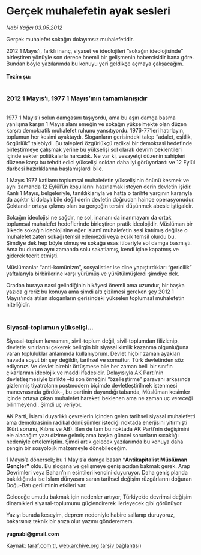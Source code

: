# Gerçek muhalefetin ayak sesleri

*Nabi Yağcı 03.05.2012*

<div class="yazi"><p>Gerçek muhalefet sokağın dolayımsız muhalefetidir. </p>
<p>2012 1 Mayıs’ı, farklı inanç, siyaset ve ideolojileri “sokağın ideolojisinde” birleştiren yönüyle son derece önemli bir gelişmenin habercisidir bana göre. Bundan böyle yazılarımda bu konuyu yeri geldikçe açmaya çalışacağım.<br/><br/><b>Tezim şu: <br/><br/></b></p>
<h3>2012 1 Mayıs’ı, 1977 1 Mayıs’ının tamamlanışıdır</h3>
<p><b><br/></b>1977 1 Mayıs’ı solun damgasını taşıyordu, ama bu aşırı damga basma yanlışına karşın 1 Mayıs alanı emeğin ve sokağın yükselmekte olan düzen karşıtı demokratik muhalefet ruhunu yansıtıyordu. 1976-77’leri hatırlayın, toplumun her kesimi ayaktaydı. Sloganların gerisindeki talep “adalet, eşitlik, özgürlük” talebiydi. Bu talepleri özgürlükçü radikal bir demokrasi hedefinde birleştirmeye çalışmak yerine bu yükselişi sol olarak devrim beklentileri içinde sekter politikalarla harcadık. Ne var ki, vesayetçi düzenin sahipleri düzene karşı bu tehdit edici yükselişi soldan daha iyi görüyorlardı ve 12 Eylül darbesi hazırlıklarına başlamışlardı bile. </p>
<p>1 Mayıs 1977 katliamı toplumsal muhalefetin yükselişinin önünü kesmek ve aynı zamanda 12 Eylül’ün koşullarını hazırlamak isteyen derin devletin işidir. Kanlı 1 Mayıs, belgeleriyle, tanıklıklarıyla ve hatta o tarihte yargının kararıyla da açıktır ki dolaylı bile değil derin devletin doğrudan haince operasyonudur. Çoktandır ortaya çıkmış olan bu gerçeğin tersini düşünmek abesle iştigaldir.</p>
<p>Sokağın ideolojisi ne sağdır, ne sol, inananı da inanmayanı da ortak toplumsal muhalefet hedeflerinde birleştiren pratik ideolojidir. Müslüman bir ülkede sokağın ideolojisine eğer İslamî muhalefetin sesi katılmış değilse o muhalefet zaten sokağı temsil edemezdi veya eksik temsil olurdu bu. Şimdiye dek hep böyle olmuş ve sokağa esas itibariyle sol damga basmıştı. Ama bu durum aynı zamanda solu sakatlamış, kendi içine kapatmış ve giderek tecrit etmişti. </p>
<p>Müslümanlar “anti-komünizm”, sosyalistler ise dine yapıştırdıkları “gericilik” yaftalarıyla birbirilerine karşı yürümüş ve yürütülmüşlerdi şimdiye dek. </p>
<p>Oradan buraya nasıl gelindiğinin hikâyesi önemli ama uzundur, bir başka yazıda gireriz bu konuya ama şimdi altı çizilmesi gereken şey 2012 1 Mayıs’ında atılan sloganların gerisindeki yükselen toplumsal muhalefetin niteliğidir.</p>
<h3><br/>Siyasal-toplumun yükselişi...</h3>
<p>Siyasal-toplum kavramını, sivil-toplum değil, sivil-toplumdan filizlenip, devletle sınırlarını çekerek belirgin bir siyasal kimlik kazanma olgunluğuna varan topluluklar anlamında kullanıyorum. Devlet hiçbir zaman ayakları havada soyut bir şey değildir, tarihsel ve somuttur. Türk devletinden söz ediyoruz. Ve devlet birebir örtüşmese bile her zaman belli bir sınıfın çıkarlarının ideolojik ve maddi ifadesidir. Dolayısıyla AK Parti’nin devletleşmesiyle birlikte –ki son örneğini “özelleştirme” paravanı arkasında gizlenmiş tiyatroların postmodern biçimde devletleştirilmek istenmesi manevrasında gördük–, bu partinin dayandığı tabanda, Müslüman kesimler içinde ortaya çıkan muhalefet hareketi beklenen ama ne zaman uç vereceği bilinmeyendi. Şimdi uç veriyor.</p>
<p>AK Parti, İslami duyarlıklı çevrelerin içinden gelen tarihsel siyasal muhalefetti ama demokrasinin radikal dönüşümler istediği noktada enerjisini yitirmişti (Kürt sorunu, Kıbrıs ve AB). Ben de tam bu noktada AK Parti’nin değişimini ele alacağım yazı dizime gelmiş ama başka güncel sorunların sıcaklığı nedeniyle ertelemiştim. Şimdi artık gelecek yazılarımda bu konuya daha zengin bir sosyolojik malzemeyle dönebileceğim. </p>
<p>1 Mayıs’a dönersek; bu 1 Mayıs’a damga basan <b>“Antikapitalist Müslüman Gençler”</b> oldu. Bu slogana ve gelişmeye geniş açıdan bakmak gerek. Arap Devrimleri veya Baharı’nın esintileri kendini duyuruyor. Daha geniş planda bakıldığında ise İslam dünyasını saran tarihsel değişim rüzgârlarını doğuran Doğu-Batı geriliminin etkileri var. </p>
<p>Geleceğe umutlu bakmak için nedenler artıyor, Türkiye’de devrimsi değişim dinamikleri siyasal-toplumunu güçlendirerek ilerleyecek gibi görünüyor. </p>
<p>Yazıyı burada keseyim, deprem nedeniyle habire sallanıp duruyoruz, bakarsınız teknik bir arıza olur yazımı gönderemem.<br/><br/><b>yagnabi@gmail.com</b></p>
</div>

Kaynak: [taraf.com.tr](http://www.taraf.com.tr/nabi-yagci/makale-gercek-muhalefetin-ayak-sesleri.htm), [web.archive.org (arşiv bağlantısı)](http://web.archive.org/web/20131107092429/http://www.taraf.com.tr/nabi-yagci/makale-gercek-muhalefetin-ayak-sesleri.htm)
